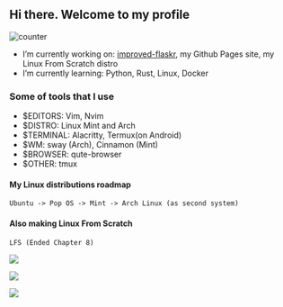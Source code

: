 ## Hi there. Welcome to my profile

![counter](https://komarev.com/ghpvc/?username=nazarikk&color=229900)

- I’m currently working on: [improved-flaskr](https://github.com/Nazarikk/improved-flaskr), my Github Pages site, my Linux From Scratch distro
- I’m currently learning: Python, Rust, Linux, Docker
### Some of tools that I use
- $EDITORS: Vim, Nvim
- $DISTRO: Linux Mint and Arch 
- $TERMINAL: Alacritty, Termux(on Android) 
- $WM: sway (Arch), Cinnamon (Mint) 
- $BROWSER: qute-browser
- $OTHER: tmux
#### My Linux distributions roadmap
```
Ubuntu -> Pop OS -> Mint -> Arch Linux (as second system) 
```

#### Also making Linux From Scratch
```
LFS (Ended Chapter 8) 
```

<a href="https://github.com/anuraghazra/github-readme-stats"><img src="https://github-readme-stats.vercel.app/api?username=nazarikk&show_icons=true&theme=gruvbox&title_color=229900&icon_color=00FF00"></img></a>

<a href="https://github.com/anuraghazra/github-readme-stats"><img src="https://github-readme-stats.vercel.app/api/top-langs?username=nazarikk&show_icons=true&theme=gruvbox&title_color=229900&icon_color=00FF00&layout=compact"></img></a>

<a href="https://github.com/DenverCoder1/github-readme-streak-stats"><img src="https://github-readme-streak-stats.herokuapp.com/?user=Nazarikk&theme=merko"></img></a>
